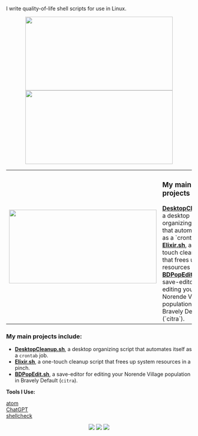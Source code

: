 I write quality-of-life shell scripts for use in Linux.
<div align="center"><img height="200px" width="400px" src="https://github-readme-stats.vercel.app/api/top-langs/?username=ifgremlinthen&layout=compact&theme=vision-friendly-dark"/><img height="200px" width="400px" src="http://github-readme-streak-stats.herokuapp.com?user=ifgremlinthen&theme=merko&hide_border=true"/>
</div>

<table align="center" style="padding:0px;border:0;"><tr><td width=50%><img height="200px" width="400px" src="https://github-readme-stats.vercel.app/api/top-langs/?username=ifgremlinthen&layout=compact&theme=vision-friendly-dark"/></td><td width=50%><h3>My main projects include:</h3>
<b><a href="https://github.com/IfGremlinThen/DesktopCleanup.sh">DesktopCleanup.sh</a></b>, a desktop organizing script that automates itself as a `crontab` job.<br>
<b><a href="https://github.com/IfGremlinThen/Elixir.sh">Elixir.sh</a></b>, a one-touch cleanup script that frees up system resources in a pinch.<br>
<b><a href="https://github.com/IfGremlinThen/BDPopEdit.sh">BDPopEdit.sh</a></b>, a save-editor for editing your Norende Village population in Bravely Default (`citra`).</td></tr></table>
    
### My main projects include:
- **<a href="https://github.com/IfGremlinThen/DesktopCleanup.sh">DesktopCleanup.sh</a>**, a desktop organizing script that automates itself as a `crontab` job.
- **<a href="https://github.com/IfGremlinThen/Elixir.sh">Elixir.sh</a>**, a one-touch cleanup script that frees up system resources in a pinch.
- **<a href="https://github.com/IfGremlinThen/BDPopEdit.sh">BDPopEdit.sh</a>**, a save-editor for editing your Norende Village population in Bravely Default (`citra`).


**Tools I Use:**

<a href="https://github.com/atom/atom">atom</a>\
<a href="https://github.com/lencx/ChatGPT">ChatGPT</a>\
<a href="https://github.com/koalaman/shellcheck">shellcheck</a>

<div align=center><img src="https://img.shields.io/badge/Shell_Script-121011?style=for-the-badge&logo=gnu-bash&logoColor=white">  <img src="https://img.shields.io/badge/Atom-66595C?style=for-the-badge&logo=Atom&logoColor=white">  <img src="https://img.shields.io/badge/Linux_Mint-87CF3E?style=for-the-badge&logo=linux-mint&logoColor=white"></div>
